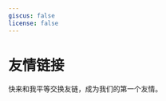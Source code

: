 ```yaml
---
giscus: false
license: false
---
```


# 友情链接

快来和我平等交换友链，成为我们的第一个友情。

<!-- <p></p>
<div class="grid grid-cols-1 md:grid-cols-2 gap-4">
    <ClientOnly>
        <Card href="https://ygpy.net/" target="_blank" img="https://ygpy.net/favicon.ico" title="一个朋友" details="出海工具推荐网站" />
    </ClientOnly>
</div> -->